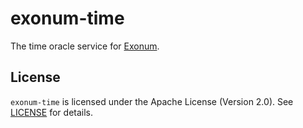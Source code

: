# exonum-time

The time oracle service for [Exonum](https://exonum.com/).

## License

`exonum-time` is licensed under the Apache License (Version 2.0). See [LICENSE](https://github.com/exonum/exonum-time/blob/master/LICENSE) for details.
